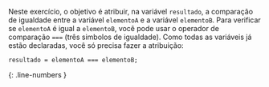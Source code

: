 Neste exercício, o objetivo é atribuir, na variável `resultado`, a comparação de igualdade entre a variável `elementoA` e a variável `elementoB`. Para verificar se `elementoA` é igual a `elementoB`, você pode usar o operador de comparação `===` (três simbolos de igualdade). Como todas as variáveis já estão declaradas, você só precisa fazer a atribuição:

```language-javascript
resultado = elementoA === elementoB;
```
{: .line-numbers }
